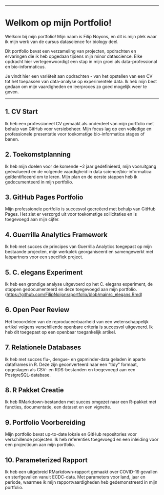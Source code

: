 
---

# Welkom op mijn Portfolio!

Welkom bij mijn portfolio! Mijn naam is Filip Noyons, en dit is mijn plek waar ik mijn werk van de cursus datascience for biology deel.

Dit portfolio bevat een verzameling van projecten, opdrachten en ervaringen die ik heb opgedaan tijdens mijn minor datascience. Elke opdracht hier vertegenwoordigt een stap in mijn groei als data-professional en bio-informaticus.

Je vindt hier een variëteit aan opdrachten - van het opstellen van een CV tot het toepassen van data-analyse op experimentele data. Ik heb mijn best gedaan om mijn vaardigheden en leerproces zo goed mogelijk weer te geven.


---



## 1. CV Start
Ik heb een professioneel CV gemaakt als onderdeel van mijn portfolio met behulp van GitHub voor versiebeheer. Mijn focus lag op een volledige en professionele presentatie voor toekomstige bio-informatica stages of banen.

## 2. Toekomstplanning
Ik heb mijn doelen voor de komende ~2 jaar gedefinieerd, mijn vooruitgang geëvalueerd en de volgende vaardigheid in data science/bio-informatica geïdentificeerd om te leren. Mijn plan en de eerste stappen heb ik gedocumenteerd in mijn portfolio.

## 3. GitHub Pages Portfolio
Mijn professionele portfolio is succesvol gecreëerd met behulp van GitHub Pages. Het ziet er verzorgd uit voor toekomstige sollicitaties en is toegevoegd aan mijn cijfer.

## 4. Guerrilla Analytics Framework
Ik heb met succes de principes van Guerrilla Analytics toegepast op mijn bestaande projecten, mijn werkplek georganiseerd en samengewerkt met labpartners voor een specifiek project.

## 5. C. elegans Experiment
Ik heb een grondige analyse uitgevoerd op het C. elegans experiment, de stappen gedocumenteerd en deze toegevoegd aan mijn portfolio. (https://github.com/FilipNoijons/portfolio/blob/main/c_elegans.Rmd)

## 6. Open Peer Review
Het beoordelen van de reproduceerbaarheid van een wetenschappelijk artikel volgens verschillende openbare criteria is succesvol uitgevoerd. Ik heb dit toegepast op een openbaar toegankelijk artikel.

## 7. Relationele Databases
Ik heb met succes flu-, dengue- en gapminder-data geladen in aparte dataframes in R. Deze zijn geconverteerd naar een "tidy" formaat, opgeslagen als CSV- en RDS-bestanden en toegevoegd aan een PostgreSQL-database.

## 8. R Pakket Creatie
Ik heb RMarkdown-bestanden met succes omgezet naar een R-pakket met functies, documentatie, een dataset en een vignette.

## 9. Portfolio Voorbereiding
Mijn portfolio bevat up-to-date lokale en GitHub repositories voor verschillende projecten. Ik heb referenties toegevoegd en een inleiding voor een projecticum aan mijn portfolio.

## 10. Parameterized Rapport
Ik heb een uitgebreid RMarkdown-rapport gemaakt over COVID-19 gevallen en sterfgevallen vanuit ECDC-data. Met parameters voor land, jaar en periode, waarmee ik mijn rapportvaardigheden heb gedemonstreerd in mijn portfolio.
